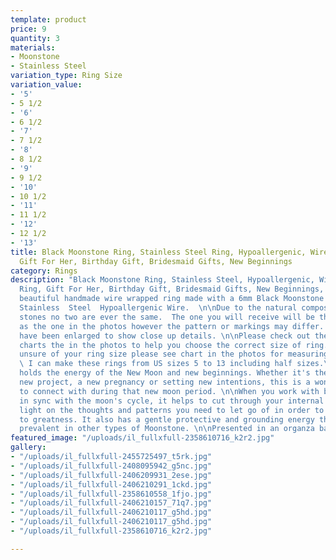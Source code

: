 ```yaml
---
template: product
price: 9
quantity: 3
materials:
- Moonstone
- Stainless Steel
variation_type: Ring Size
variation_value:
- '5'
- 5 1/2
- '6'
- 6 1/2
- '7'
- 7 1/2
- '8'
- 8 1/2
- '9'
- 9 1/2
- '10'
- 10 1/2
- '11'
- 11 1/2
- '12'
- 12 1/2
- '13'
title: Black Moonstone Ring, Stainless Steel Ring, Hypoallergenic, Wire Wrapped Ring,
  Gift For Her, Birthday Gift, Bridesmaid Gifts, New Beginnings
category: Rings
description: "Black Moonstone Ring, Stainless Steel, Hypoallergenic, Wire Wrapped
  Ring, Gift For Her, Birthday Gift, Bridesmaid Gifts, New Beginnings, Stacking Ring.\n\nA
  beautiful handmade wire wrapped ring made with a 6mm Black Moonstone gemstone and
  Stainless  Steel  Hypoallergenic Wire.  \n\nDue to the natural composition of these
  stones no two are ever the same.  The one you will receive will be the same quality
  as the one in the photos however the pattern or markings may differ. \n\nAll photos
  have been enlarged to show close up details. \n\nPlease check out the ring size
  charts the in the photos to help you choose the correct size of ring.  If you are
  unsure of your ring size please see chart in the photos for measuring instructions.
  \ I can make these rings from US sizes 5 to 13 including half sizes.\n\nBlack Moonstone
  holds the energy of the New Moon and new beginnings. Whether it's the start of a
  new project, a new pregnancy or setting new intentions, this is a wonderful stone
  to connect with during that new moon period. \n\nWhen you work with black moonstone
  in sync with the moon's cycle, it helps to cut through your internal layers, shedding
  light on the thoughts and patterns you need to let go of in order to pave your pathway
  to greatness. It also has a gentle protective and grounding energy that is not as
  prevalent in other types of Moonstone. \n\nPresented in an organza bag."
featured_image: "/uploads/il_fullxfull-2358610716_k2r2.jpg"
gallery:
- "/uploads/il_fullxfull-2455725497_t5rk.jpg"
- "/uploads/il_fullxfull-2408095942_g5nc.jpg"
- "/uploads/il_fullxfull-2406209931_2ese.jpg"
- "/uploads/il_fullxfull-2406210291_1ckd.jpg"
- "/uploads/il_fullxfull-2358610558_1fjo.jpg"
- "/uploads/il_fullxfull-2406210157_71q7.jpg"
- "/uploads/il_fullxfull-2406210117_g5hd.jpg"
- "/uploads/il_fullxfull-2406210117_g5hd.jpg"
- "/uploads/il_fullxfull-2358610716_k2r2.jpg"

---
```

